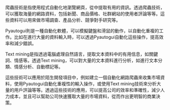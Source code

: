 爬蟲技術是指使用程式自動化地瀏覽網頁，從中提取有用的資訊。透過爬蟲技術，可以獲取海量的網路資料，包括新聞、商品價格、社群網站的使用者評論等等。這些資料可以用來做市場調查、產品分析、競爭對手研究等。

Pyautogui則是一種自動化軟體，可以模擬鍵盤和滑鼠的動作，以自動化重複的工作。比如在進行大量的資料輸入時，可以透過Pyautogui自動化這些操作，提高效率和減少錯誤。

Text mining是指透過電腦處理自然語言，提取文本資料中的有用信息，如關鍵詞、情感等。透過Text mining，可以對大量的文本資料進行分析，如進行文本分類、情感分析、自動標記等。

這些技術可以應用於陌生開發項目中，例如建立一個自動化網路爬蟲來收集市場資料，使用Pyautogui自動化重複性的輸入操作，或使用Text mining技術來分析大量的用戶評論等等。透過這些技術的應用，可以提高公司的效率和準確性，減少人力成本，並且可以幫助公司快速獲取大量的市場資料，從而作出更明智的商業決策。

